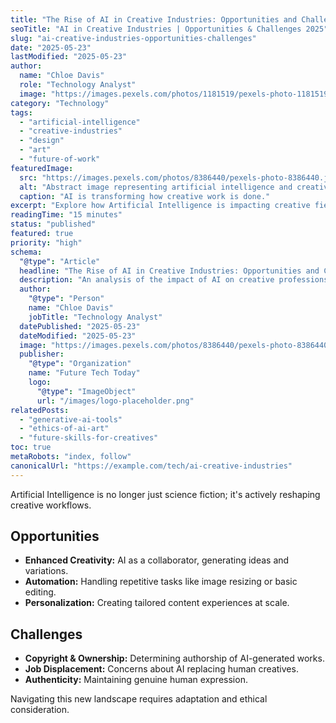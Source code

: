 ```yaml
---
title: "The Rise of AI in Creative Industries: Opportunities and Challenges"
seoTitle: "AI in Creative Industries | Opportunities & Challenges 2025"
slug: "ai-creative-industries-opportunities-challenges"
date: "2025-05-23"
lastModified: "2025-05-23"
author:
  name: "Chloe Davis"
  role: "Technology Analyst"
  image: "https://images.pexels.com/photos/1181519/pexels-photo-1181519.jpeg?auto=compress&cs=tinysrgb&w=1260&h=750&dpr=2"
category: "Technology"
tags:
  - "artificial-intelligence"
  - "creative-industries"
  - "design"
  - "art"
  - "future-of-work"
featuredImage:
  src: "https://images.pexels.com/photos/8386440/pexels-photo-8386440.jpeg?auto=compress&cs=tinysrgb&w=1260&h=750&dpr=2"
  alt: "Abstract image representing artificial intelligence and creativity"
  caption: "AI is transforming how creative work is done."
excerpt: "Explore how Artificial Intelligence is impacting creative fields like design, music, and writing. Understand the potential benefits, ethical considerations, and challenges as AI tools become more prevalent."
readingTime: "15 minutes"
status: "published"
featured: true
priority: "high"
schema:
  "@type": "Article"
  headline: "The Rise of AI in Creative Industries: Opportunities and Challenges"
  description: "An analysis of the impact of AI on creative professions, covering both opportunities and potential hurdles."
  author:
    "@type": "Person"
    name: "Chloe Davis"
    jobTitle: "Technology Analyst"
  datePublished: "2025-05-23"
  dateModified: "2025-05-23"
  image: "https://images.pexels.com/photos/8386440/pexels-photo-8386440.jpeg?auto=compress&cs=tinysrgb&w=1260&h=750&dpr=2"
  publisher:
    "@type": "Organization"
    name: "Future Tech Today"
    logo:
      "@type": "ImageObject"
      url: "/images/logo-placeholder.png"
relatedPosts:
  - "generative-ai-tools"
  - "ethics-of-ai-art"
  - "future-skills-for-creatives"
toc: true
metaRobots: "index, follow"
canonicalUrl: "https://example.com/tech/ai-creative-industries"
---
```


Artificial Intelligence is no longer just science fiction; it's actively reshaping creative workflows.

## Opportunities

*   **Enhanced Creativity:** AI as a collaborator, generating ideas and variations.
*   **Automation:** Handling repetitive tasks like image resizing or basic editing.
*   **Personalization:** Creating tailored content experiences at scale.

## Challenges

*   **Copyright & Ownership:** Determining authorship of AI-generated works.
*   **Job Displacement:** Concerns about AI replacing human creatives.
*   **Authenticity:** Maintaining genuine human expression.

Navigating this new landscape requires adaptation and ethical consideration.
